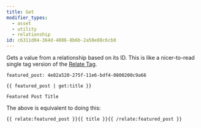 ```yaml
---
title: Get
modifier_types:
  - asset
  - utility
  - relationship
id: c6311d04-364d-4086-8b6b-2a58e88c6cb8
---
```

Gets a value from a relationship based on its ID. This is like a nicer-to-read single tag version of the
[Relate Tag](/tags/relate).

``` .language-yaml
featured_post: 4e82a520-275f-11e6-bdf4-0800200c9a66
```

```
{{ featured_post | get:title }}
```

``` .language-output
Featured Post Title
```

The above is equivalent to doing this:

```
{{ relate:featured_post }}{{ title }}{{ /relate:featured_post }}
```
